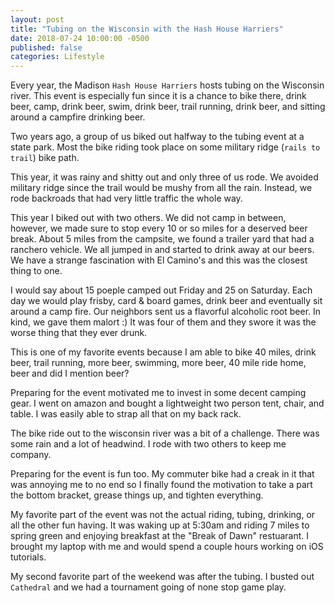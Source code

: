 ```yaml
---
layout: post
title: "Tubing on the Wisconsin with the Hash House Harriers"
date: 2018-07-24 10:00:00 -0500
published: false
categories: Lifestyle
---
```


Every year, the Madison `Hash House Harriers` hosts tubing on the Wisconsin river.
This event is especially fun since it is a chance to bike there, drink beer, camp, drink beer, swim, drink beer, trail running, drink beer, and sitting around a campfire drinking beer.

Two years ago, a group of us  biked out halfway to the tubing event at a state park. 
Most the bike riding took place on some military ridge (`rails to trail`) bike path. 

This year, it was rainy and shitty out and only three of us rode. We avoided military ridge since the trail would be mushy from all the rain.
Instead, we rode backroads that had very little traffic the whole way.

This year I biked out with two others. We did not camp in between, however, we made sure to stop every 10 or so miles for a deserved beer break.
About 5 miles from the campsite, we found a trailer yard that had a ranchero vehicle. 
We all jumped in and started to drink away at our beers.
We have a strange fascination with El Camino's and this was the closest thing to one. 

I would say about 15 poeple camped out Friday and 25 on Saturday.
Each day we would play frisby, card & board games, drink beer and eventually sit around a camp fire.
Our neighbors sent us a flavorful alcoholic root beer.
In kind, we gave them malort :)
It was four of them and they swore it was the worse thing that they ever drunk.


 


 
This is one of my favorite events because I am able to bike 40 miles, drink beer, trail running, more beer, swimming, more beer, 40 mile ride home, beer and did I mention beer? 

Preparing for the event motivated me to invest in some decent camping gear. 
I went on amazon and bought a lightweight two person tent, chair, and table. 
 I was easily able to strap all that on my back rack. 
 
The bike ride out to the wisconsin river was a bit of a challenge. 
There was some rain and a lot of headwind. 
I rode with two others to keep me company.

Preparing for  the event is fun too. 
My commuter bike had a creak in it that was annoying me to no end so I finally found the motivation to take a part the bottom bracket, grease things up, and tighten everything.

My favorite part of the event was not the actual riding, tubing, drinking, or all the other fun having. 
It was waking up at 5:30am and riding 7 miles to spring green and enjoying breakfast at the "Break of Dawn" restuarant.
I brought my laptop with me and would spend a couple hours working on iOS tutorials. 

My second favorite part of the weekend was after the tubing. I busted out `Cathedral` and we had a tournament going of  none stop game play.


